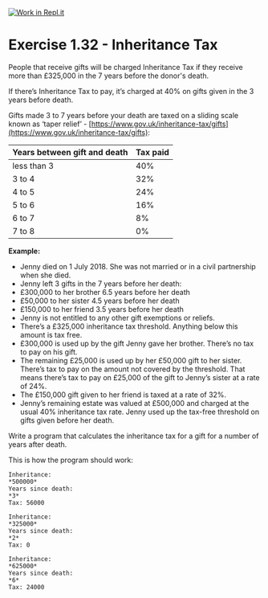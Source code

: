 [![Work in Repl.it](https://classroom.github.com/assets/work-in-replit-14baed9a392b3a25080506f3b7b6d57f295ec2978f6f33ec97e36a161684cbe9.svg)](https://classroom.github.com/online_ide?assignment_repo_id=5654916&assignment_repo_type=AssignmentRepo)
# Exercise 1.32 - Inheritance Tax

People that receive gifts will be charged Inheritance Tax if they receive more than £325,000 in the 7 years before the donor's death.

If there’s Inheritance Tax to pay, it’s charged at 40% on gifts given in the 3 years before death.

Gifts made 3 to 7 years before your death are taxed on a sliding scale known as ‘taper relief’ - [https://www.gov.uk/inheritance-tax/gifts](https://www.gov.uk/inheritance-tax/gifts):

| Years between gift and death | Tax paid |
| -------------------- | ----------------------|
| less than 3      | 40%                   |
| 3 to 4     | 32%                |
| 4 to 5   | 24%                 |
| 5 to 6 | 16%                |
| 6 to 7   | 8%               |
| 7 to 8   | 0%               |

**Example:**
- Jenny died on 1 July 2018. She was not married or in a civil partnership when she died.
- Jenny left 3 gifts in the 7 years before her death:
- £300,000 to her brother 6.5 years before her death
- £50,000 to her sister 4.5 years before her death
- £150,000 to her friend 3.5 years before her death
- Jenny is not entitled to any other gift exemptions or reliefs.
- There’s a £325,000 inheritance tax threshold. Anything below this amount is tax free.
- £300,000 is used up by the gift Jenny gave her brother. There’s no tax to pay on his gift.
- The remaining £25,000 is used up by her £50,000 gift to her sister. There’s tax to pay on the amount not covered by the threshold. That means there’s tax to pay on £25,000 of the gift to Jenny’s sister at a rate of 24%.
- The £150,000 gift given to her friend is taxed at a rate of 32%.
- Jenny’s remaining estate was valued at £500,000 and charged at the usual 40% inheritance tax rate. Jenny used up the tax-free threshold on gifts given before her death.

Write a program that calculates the inheritance tax for a gift for a number of years after death.

This is how the program should work:

```plaintext
Inheritance:
*500000*
Years since death:
*3*
Tax: 56000
```


```plaintext
Inheritance:
*325000*
Years since death:
*2*
Tax: 0
```

```plaintext
Inheritance:
*625000*
Years since death:
*6*
Tax: 24000
```
